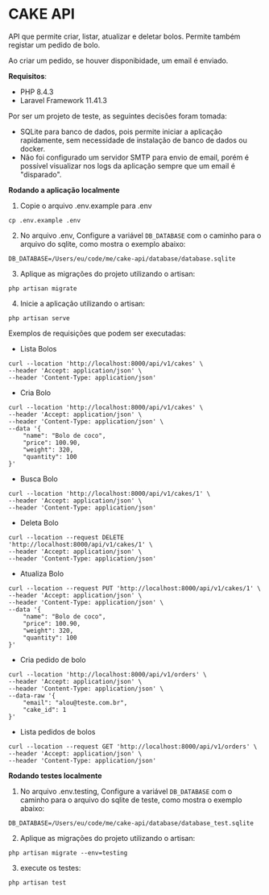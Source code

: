 # CAKE API

API que permite criar, listar, atualizar e deletar bolos. Permite também registar um pedido de bolo. 

Ao criar um pedido, se houver disponibidade, um email é enviado.

**Requisitos**:

- PHP 8.4.3
- Laravel Framework 11.41.3

Por ser um projeto de teste, as seguintes decisões foram tomada:

- SQLite para banco de dados, pois permite iniciar a aplicação rapidamente, sem necessidade de instalação de banco de dados ou docker. 
- Não foi configurado um servidor SMTP para envio de email, porém é possível visualizar nos logs da aplicação sempre que um email é "disparado".

**Rodando a aplicação localmente**

1) Copie o arquivo .env.example para .env
```
cp .env.example .env
```

2) No arquivo .env, Configure a variável `DB_DATABASE` com o caminho para o arquivo do sqlite, como mostra o exemplo abaixo:

```
DB_DATABASE=/Users/eu/code/me/cake-api/database/database.sqlite
````

3) Aplique as migrações do projeto utilizando o artisan:
```
php artisan migrate
```

4) Inicie a aplicação utilizando o artisan:
```
php artisan serve
```

Exemplos de requisições que podem ser executadas:

- Lista Bolos
```
curl --location 'http://localhost:8000/api/v1/cakes' \
--header 'Accept: application/json' \
--header 'Content-Type: application/json'
```

- Cria Bolo
```
curl --location 'http://localhost:8000/api/v1/cakes' \
--header 'Accept: application/json' \
--header 'Content-Type: application/json' \
--data '{
    "name": "Bolo de coco",
    "price": 100.90,
    "weight": 320,
    "quantity": 100
}'
```

- Busca Bolo
```
curl --location 'http://localhost:8000/api/v1/cakes/1' \
--header 'Accept: application/json' \
--header 'Content-Type: application/json'
```

- Deleta Bolo
```
curl --location --request DELETE 'http://localhost:8000/api/v1/cakes/1' \
--header 'Accept: application/json' \
--header 'Content-Type: application/json'
```

- Atualiza Bolo
```
curl --location --request PUT 'http://localhost:8000/api/v1/cakes/1' \
--header 'Accept: application/json' \
--header 'Content-Type: application/json' \
--data '{
    "name": "Bolo de coco",
    "price": 100.90,
    "weight": 320,
    "quantity": 100
}'
```


- Cria pedido de bolo
```
curl --location 'http://localhost:8000/api/v1/orders' \
--header 'Accept: application/json' \
--header 'Content-Type: application/json' \
--data-raw '{
    "email": "alou@teste.com.br",
    "cake_id": 1
}'
```

- Lista pedidos de bolos
```
curl --location --request GET 'http://localhost:8000/api/v1/orders' \
--header 'Accept: application/json' \
--header 'Content-Type: application/json'
```

**Rodando testes localmente**

1) No arquivo .env.testing, Configure a variável `DB_DATABASE` com o caminho para o arquivo do sqlite de teste, como mostra o exemplo abaixo:

```
DB_DATABASE=/Users/eu/code/me/cake-api/database/database_test.sqlite
````

2) Aplique as migrações do projeto utilizando o artisan:
```
php artisan migrate --env=testing
```

3) execute os testes:
```
php artisan test
```

